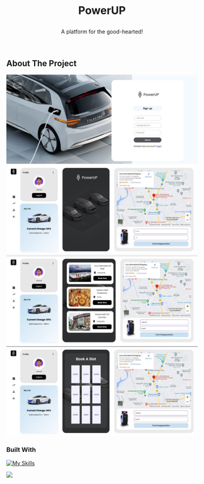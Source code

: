 
<a name="readme-top"></a>
<!--
*** Thanks for checking out the Best-README-Template. If you have a suggestion
*** that would make this better, please fork the repo and create a pull request
*** or simply open an issue with the tag "enhancement".
*** Don't forget to give the project a star!
*** Thanks again! Now go create something AMAZING! :D
-->





<!-- PROJECT LOGO -->

<div align="center">
  <a href="">
  </a>

  <h1 align="center">PowerUP</h1>
  <h2 align="center"></h2>

  <p align="center">
    A platform for the good-hearted!
    <br/>
    <a href=""><strong></strong></a>
    <br />
    <br />
  
  </p>
</div>




<!-- ABOUT THE PROJECT -->
## About The Project

<img src="src/images/p1.jpg"></img>
<img src="src/images/p2.jpg"></img>
<img src="src/images/p3.jpg"></img>
<img src="src/images/p4.jpg"></img>




### Built With
[![My Skills](https://skills.thijs.gg/icons?i=react,postgresql,css,django,javascript,figma,netlify&theme=light)](https://skills.thijs.gg)

<img src="https://img.shields.io/badge/replit-667881?style=for-the-badge&logo=replit&logoColor=white"></img>


























